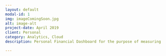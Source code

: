 ```yaml
---
layout: default
modal-id: 1
img: imageComingSoon.jpg
alt: image-alt
project-date: April 2019
client: Personal
category: Analytics, Cloud
description: Personal Financial Dashboard for the purpose of measuring and monitoring progress towards Personal Financial Goals. The underlying technology stack for this solution includes an R programming language front-end / application layer, and a Shiny.IO cloud hosted infrastructure layer.

---
```

